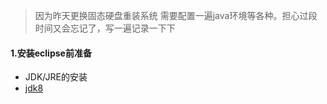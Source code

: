 >因为昨天更换固态硬盘重装系统 需要配置一遍java环境等各种。担心过段时间又会忘记了，写一遍记录一下下

#### 1.安装eclipse前准备

- JDK/JRE的安装
- [jdk8](http://www.oracle.com/technetwork/java/javase/downloads/index.html)